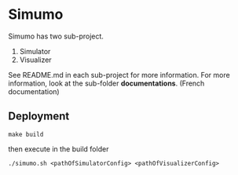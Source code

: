 # Simumo

Simumo has two sub-project.
1. Simulator
2. Visualizer

See README.md in each sub-project for more information.
For more information, look at the sub-folder **documentations**. (French documentation)

## Deployment
```
make build
```
then execute in the build folder
```
./simumo.sh <pathOfSimulatorConfig> <pathOfVisualizerConfig>
```
